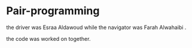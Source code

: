 # Pair-programming
the driver was Esraa Aldawoud 
while the navigator was Farah Alwahaibi .

 the code was worked on together.
